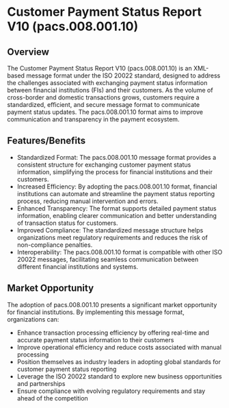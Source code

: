 # Customer Payment Status Report V10 (pacs.008.001.10)

## Overview

The Customer Payment Status Report V10 (pacs.008.001.10) is an XML-based message format under the ISO 20022 standard, designed to address the challenges associated with exchanging payment status information between financial institutions (FIs) and their customers. As the volume of cross-border and domestic transactions grows, customers require a standardized, efficient, and secure message format to communicate payment status updates. The pacs.008.001.10 format aims to improve communication and transparency in the payment ecosystem.

## Features/Benefits

- Standardized Format: The pacs.008.001.10 message format provides a consistent structure for exchanging customer payment status information, simplifying the process for financial institutions and their customers.
- Increased Efficiency: By adopting the pacs.008.001.10 format, financial institutions can automate and streamline the payment status reporting process, reducing manual intervention and errors.
- Enhanced Transparency: The format supports detailed payment status information, enabling clearer communication and better understanding of transaction status for customers.
- Improved Compliance: The standardized message structure helps organizations meet regulatory requirements and reduces the risk of non-compliance penalties.
- Interoperability: The pacs.008.001.10 format is compatible with other ISO 20022 messages, facilitating seamless communication between different financial institutions and systems.

## Market Opportunity

The adoption of pacs.008.001.10 presents a significant market opportunity for financial institutions. By implementing this message format, organizations can:

- Enhance transaction processing efficiency by offering real-time and accurate payment status information to their customers
- Improve operational efficiency and reduce costs associated with manual processing
- Position themselves as industry leaders in adopting global standards for customer payment status reporting
- Leverage the ISO 20022 standard to explore new business opportunities and partnerships
- Ensure compliance with evolving regulatory requirements and stay ahead of the competition

